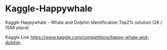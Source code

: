 # Kaggle-Happywhale
Kaggle Happywhale - Whale and Dolphin Identification Top2% solution (28 / 1588 place) 

Kaggle Link https://www.kaggle.com/competitions/happy-whale-and-dolphin

